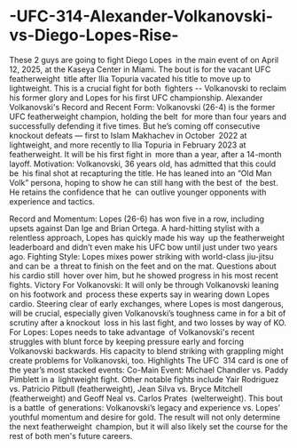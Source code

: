 # -UFC-314-Alexander-Volkanovski-vs-Diego-Lopes-Rise-

These 2 guys are going to fight Diego Lopes in the main event of on April 12, 2025, at the Kaseya Center in Miami. The bout is for the vacant UFC featherweight title after Ilia Topuria vacated his title to move up to lightweight. This is a crucial fight for both fighters -- Volkanovski to reclaim his former glory and Lopes for his first UFC championship.
Alexander Volkanovski's
Record and Recent Form: Volkanovski (26-4) is the former UFC featherweight champion, holding the belt for more than four years and successfully defending it five times. But he’s coming off consecutive knockout defeats — first to Islam Makhachev in October 2022 at lightweight, and more recently to Ilia Topuria in February 2023 at featherweight. It will be his first fight in more than a year, after a 14-month layoff.
Motivation: Volkanovski, 36 years old, has admitted that this could be his final shot at recapturing the title. He has leaned into an “Old Man Volk” persona, hoping to show he can still hang with the best of the best. He retains the confidence that he can outlive younger opponents with experience and tactics.

Record and Momentum: Lopes (26-6) has won five in a row, including upsets against Dan Ige and Brian Ortega. A hard-hitting stylist with a relentless approach, Lopes has quickly made his way up the featherweight leaderboard and didn’t even make his UFC bow until just under two years ago.
Fighting Style: Lopes mixes power striking with world-class jiu-jitsu and can be a threat to finish on the feet and on the mat. Questions about his cardio still hover over him, but he showed progress in his most recent fights.
Victory
For Volkanovski: It will only be through Volkanovski leaning on his footwork and process these experts say in wearing down Lopes cardio. Steering clear of early exchanges, where Lopes is most dangerous, will be crucial, especially given Volkanovski’s toughness came in for a bit of scrutiny after a knockout loss in his last fight, and two losses by way of KO.
For Lopes: Lopes needs to take advantage of Volkanovski's recent struggles with blunt force by keeping pressure early and forcing Volkanovski backwards. His capacity to blend striking with grappling might create problems for Volkanovski, too.
Highlights
The UFC 314 card is one of the year’s most stacked events:
Co-Main Event: Michael Chandler vs. Paddy Pimblett in a lightweight fight.
Other notable fights include Yair Rodriguez vs. Patricio Pitbull (featherweight), Jean Silva vs. Bryce Mitchell (featherweight) and Geoff Neal vs. Carlos Prates (welterweight).
This bout is a battle of generations: Volkanovski’s legacy and experience vs. Lopes’ youthful momentum and desire for gold. The result will not only determine the next featherweight champion, but it will also likely set the course for the rest of both men's future careers.
